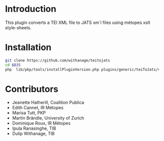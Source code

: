 # Introduction

This plugin converts a TEI XML file to JATS xm`l files using métopes xslt style-sheets.

# Installation
```bash
git clone https://github.com/withanage/teitojats
cd $OJS
php  lib/pkp/tools/installPluginVersion.php plugins/generic/teiToJats/version.xml
```

# Contributors
- Jeanette Hatherill, Coalition Publica
- Edith Cannet, IR Métopes
- Marisa Tutt, PKP
- Martin Brändle, University of Zurich
- Dominique Roux, IR Métopes
- Ipula Ranasinghe, TIB
- Dulip Withanage, TIB

